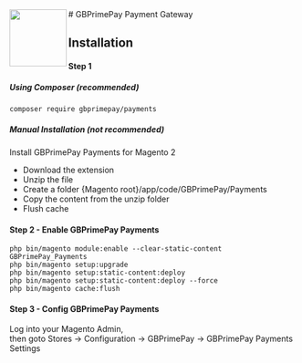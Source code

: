 <img src="https://www.globalprimepay.com/assets/img/logo-gb-pay.png" width="100" align="left" />   
# GBPrimePay Payment Gateway 

## Installation

#### Step 1

##### Using Composer (recommended)

```
composer require gbprimepay/payments
```

##### Manual Installation  (not recommended)
Install GBPrimePay Payments for Magento 2
 * Download the extension
 * Unzip the file
 * Create a folder {Magento root}/app/code/GBPrimePay/Payments
 * Copy the content from the unzip folder
 * Flush cache

#### Step 2 -  Enable GBPrimePay Payments
```
php bin/magento module:enable --clear-static-content GBPrimePay_Payments
php bin/magento setup:upgrade
php bin/magento setup:static-content:deploy
php bin/magento setup:static-content:deploy --force
php bin/magento cache:flush

```

#### Step 3 - Config GBPrimePay Payments
Log into your Magento Admin,   
then goto Stores -> Configuration -> GBPrimePay -> GBPrimePay Payments Settings